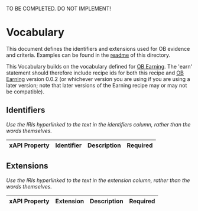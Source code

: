 TO BE COMPLETED. DO NOT IMPLEMENT!

# Vocabulary
This document defines the identifiers and extensions used for OB evidence and criteria. 
Examples can be found in the [readme](readme.md) of this directory.

This Vocabulary builds on the vocabulary defined for [OB Earning](../earning/). The 'earn'
statement should therefore include recipe ids for both this recipe and [OB Earning](../earning/)
version 0.0.2 (or whichever version you are using if you are using a later version; note that
later versions of the Earning recipe may or may not be compatible). 

## Identifiers
*Use the IRIs hyperlinked to the text in the identifiers column, rather than the words themselves.*

xAPI Property | Identifier | Description | Required
--- | --- | --- | ---


## Extensions
*Use the IRIs hyperlinked to the text in the extension column, rather than the words themselves.*

xAPI Property | Extension | Description | Required
--- | --- | --- | ---



